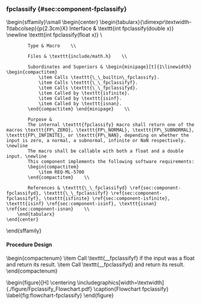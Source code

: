 ### fpclassify {#sec:component-fpclassify}

\begin{sffamily}\small
	\begin{center}
		\begin{tabularx}{\dimexpr\textwidth-1\tabcolsep}{p{2.3cm}X}
			Interface       & \texttt{int fpclassify(double x)} \newline \texttt{int fpclassify(float x)} \\ 
			
			Type & Macro    \\ 
			
			Files & \texttt{include/math.h}    \\ 
			
			Subordinates and Superiors & \begin{minipage}[t]{1\linewidth} \begin{compactitem}
				\item Calls \texttt{\_\_builtin\_fpclassify}.
				\item Calls \texttt{\_\_fpclassifyf}.
				\item Calls \texttt{\_\_fpclassifyd}.
				\item Called by \texttt{isfinite}.
				\item Called by \texttt{isinf}.
				\item Called by \texttt{isnan}.
			\end{compactitem} \end{minipage}    \\ 
			
			Purpose & 
			The internal \texttt{fpclassify} macro shall return one of the macros \texttt{FP\_ZERO}, \texttt{FP\_NORMAL}, \texttt{FP\_SUBNORMAL}, \texttt{FP\_INFINITE}, or \texttt{FP\_NAN}, depending on whether the input is zero, a normal, a subnormal, infinite or NaN respectively. \newline
			The macro shall be callable with both a float and a double input. \newline
			This component implements the following software requirements:
			\begin{compactitem}
				\item REQ-ML-5700
			\end{compactitem}    \\ 
			
			References & \texttt{\_\_fpclassifyd} \ref{sec:component-fpclassifyd}, \texttt{\_\_fpclassifyf} \ref{sec:component-fpclassifyf}, \texttt{isfinite} \ref{sec:component-isfinite}, \texttt{isinf} \ref{sec:component-isinf}, \texttt{isnan} \ref{sec:component-isnan}    \\ 
		\end{tabularx}
	\end{center}
\end{sffamily}

#### Procedure Design

\begin{compactenum}
	\item Call \texttt{\_\_fpclassifyf} if the input was a float and return its result.
	\item Call \texttt{\_\_fpclassifyd} and return its result.
\end{compactenum}

\begin{figure}[H]
	\centering
	\includegraphics[width=\textwidth]{./figure/Fpclassify_Flowchart.pdf}
	\caption{Flowchart fpclassify}
	\label{fig:flowchart-fpclassify}
\end{figure}